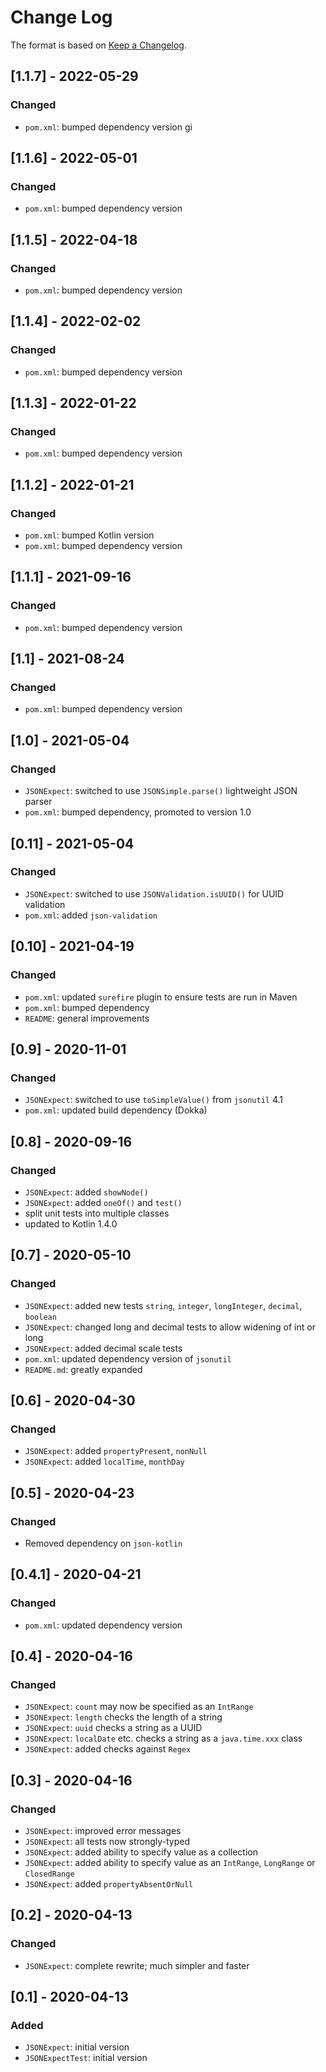 # Change Log

The format is based on [Keep a Changelog](http://keepachangelog.com/).

## [1.1.7] - 2022-05-29
### Changed
- `pom.xml`: bumped dependency version
gi
## [1.1.6] - 2022-05-01
### Changed
- `pom.xml`: bumped dependency version

## [1.1.5] - 2022-04-18
### Changed
- `pom.xml`: bumped dependency version

## [1.1.4] - 2022-02-02
### Changed
- `pom.xml`: bumped dependency version

## [1.1.3] - 2022-01-22
### Changed
- `pom.xml`: bumped dependency version

## [1.1.2] - 2022-01-21
### Changed
- `pom.xml`: bumped Kotlin version
- `pom.xml`: bumped dependency version

## [1.1.1] - 2021-09-16
### Changed
- `pom.xml`: bumped dependency version

## [1.1] - 2021-08-24
### Changed
- `pom.xml`: bumped dependency version

## [1.0] - 2021-05-04
### Changed
- `JSONExpect`: switched to use `JSONSimple.parse()` lightweight JSON parser
- `pom.xml`: bumped dependency, promoted to version 1.0

## [0.11] - 2021-05-04
### Changed
- `JSONExpect`: switched to use `JSONValidation.isUUID()` for UUID validation
- `pom.xml`: added `json-validation`

## [0.10] - 2021-04-19
### Changed
- `pom.xml`: updated `surefire` plugin to ensure tests are run in Maven
- `pom.xml`: bumped dependency
- `README`: general improvements

## [0.9] - 2020-11-01
### Changed
- `JSONExpect`: switched to use `toSimpleValue()` from `jsonutil` 4.1
- `pom.xml`: updated build dependency (Dokka)

## [0.8] - 2020-09-16
### Changed
- `JSONExpect`: added `showNode()`
- `JSONExpect`: added `oneOf()` and `test()`
- split unit tests into multiple classes
- updated to Kotlin 1.4.0

## [0.7] - 2020-05-10
### Changed
- `JSONExpect`: added new tests `string`, `integer`, `longInteger`, `decimal`, `boolean`
- `JSONExpect`: changed long and decimal tests to allow widening of int or long
- `JSONExpect`: added decimal scale tests
- `pom.xml`: updated dependency version of `jsonutil`
- `README.md`: greatly expanded

## [0.6] - 2020-04-30
### Changed
- `JSONExpect`: added `propertyPresent`, `nonNull`
- `JSONExpect`: added `localTime`, `monthDay`

## [0.5] - 2020-04-23
### Changed
- Removed dependency on `json-kotlin`

## [0.4.1] - 2020-04-21
### Changed
- `pom.xml`: updated dependency version

## [0.4] - 2020-04-16
### Changed
- `JSONExpect`: `count` may now be specified as an `IntRange`
- `JSONExpect`: `length` checks the length of a string
- `JSONExpect`: `uuid` checks a string as a UUID
- `JSONExpect`: `localDate` etc. checks a string as a `java.time.xxx` class
- `JSONExpect`: added checks against `Regex`

## [0.3] - 2020-04-16
### Changed
- `JSONExpect`: improved error messages
- `JSONExpect`: all tests now strongly-typed
- `JSONExpect`: added ability to specify value as a collection
- `JSONExpect`: added ability to specify value as an `IntRange`, `LongRange` or `ClosedRange`
- `JSONExpect`: added `propertyAbsentOrNull`

## [0.2] - 2020-04-13
### Changed
- `JSONExpect`: complete rewrite; much simpler and faster

## [0.1] - 2020-04-13
### Added
- `JSONExpect`: initial version
- `JSONExpectTest`: initial version
